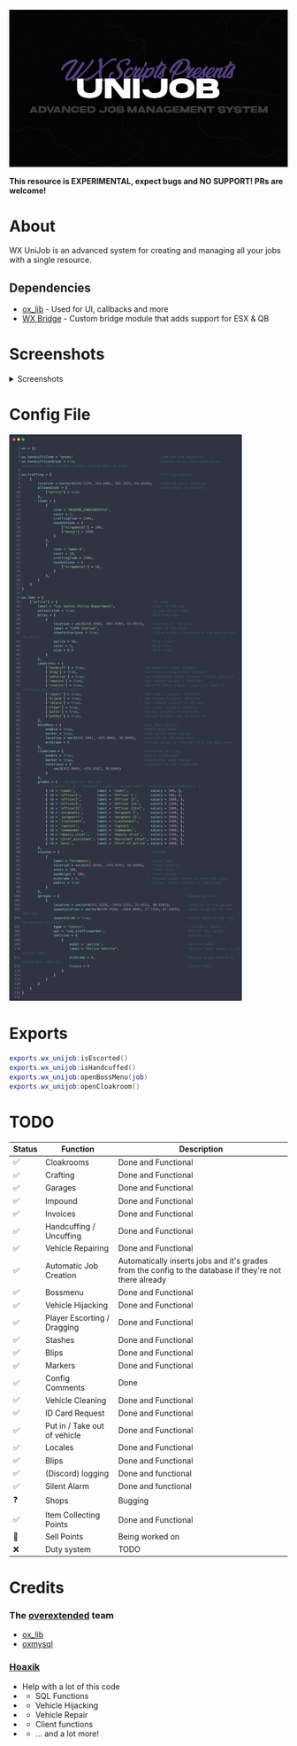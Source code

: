 ![banner](./.assets/unijob.png)

**This resource is EXPERIMENTAL, expect bugs and NO SUPPORT! PRs are welcome!**

# About

WX UniJob is an advanced system for creating and managing all your jobs with a single resource.
## Dependencies
* [ox_lib](https://github.com/overextended/ox_lib) - Used for UI, callbacks and more
* [WX Bridge](https://github.com/nwvh/wx_bridge) - Custom bridge module that adds support for ESX & QB

# Screenshots
<details>
<summary>Screenshots</summary>
<br>

![unijob-screenshot](./.assets/image-1.png)
![unijob-screenshot](./.assets/image-2.png)
![unijob-screenshot](./.assets/image-3.png)
![unijob-screenshot](./.assets/image-4.png)
![unijob-screenshot](./.assets/image-5.png)
![unijob-screenshot](./.assets/image-6.png)
![unijob-screenshot](./.assets/image-7.png)
![unijob-screenshot](./.assets/image-8.png)
![unijob-screenshot](./.assets/image-9.png)
![unijob-screenshot](./.assets/silentalarm.png)
</details>

# Config File
![unijob-config](./.assets/configfile.png)

# Exports
```lua
exports.wx_unijob:isEscorted()
exports.wx_unijob:isHandcuffed()
exports.wx_unijob:openBossMenu(job)
exports.wx_unijob:openCloakroom()
```

# TODO

| Status | Function                     | Description                                                                                             |
| ------ | ---------------------------- | ------------------------------------------------------------------------------------------------------- |
| ✅      | Cloakrooms                   | Done and Functional                                                                                     |
| ✅      | Crafting                     | Done and Functional                                                                                     |
| ✅      | Garages                      | Done and Functional                                                                                     |
| ✅      | Impound                      | Done and Functional                                                                                     |
| ✅      | Invoices                     | Done and Functional                                                                                     |
| ✅      | Handcuffing / Uncuffing      | Done and Functional                                                                                     |
| ✅      | Vehicle Repairing            | Done and Functional                                                                                     |
| ✅      | Automatic Job Creation       | Automatically inserts jobs and it's grades from the config to the database if they're not there already |
| ✅      | Bossmenu                     | Done and Functional                                                                                     |
| ✅      | Vehicle Hijacking            | Done and Functional                                                                                     |
| ✅      | Player Escorting / Dragging  | Done and Functional                                                                                     |
| ✅      | Stashes                      | Done and Functional                                                                                     |
| ✅      | Blips                        | Done and Functional                                                                                     |
| ✅      | Markers                      | Done and Functional                                                                                     |
| ✅      | Config Comments              | Done                                                                                                    |
| ✅      | Vehicle Cleaning             | Done  and Functional                                                                                    |
| ✅      | ID Card Request              | Done  and Functional                                                                                    |
| ✅      | Put in / Take out of vehicle | Done  and Functional                                                                                    |
| ✅      | Locales                      | Done and Functional                                                                                     |
| ✅      | Blips                        | Done and Functional                                                                                     |
| ✅      | (Discord) logging            | Done and functional                                                                                     |
| ✅      | Silent Alarm                 | Done and functional                                                                                     |
| ❓      | Shops                        | Bugging                                                                                                 |
| ✅      | Item Collecting Points       | Done and Functional                                                                                     |
| 🔧      | Sell Points                  | Being worked on                                                                                         |
| ❌      | Duty system                  | TODO                                                                                                    |

# Credits

### The [overextended](https://overextended.dev) team
* [ox_lib](https://github.com/overextended/ox_lib)
* [oxmysql](https://github.com/overextended/oxmysql)

### [Hoaxik](https://github.com/hoaxik)
* Help with a lot of this code
* * SQL Functions
* * Vehicle Hijacking
* * Vehicle Repair
* * Client functions
* * ... and a lot more!
